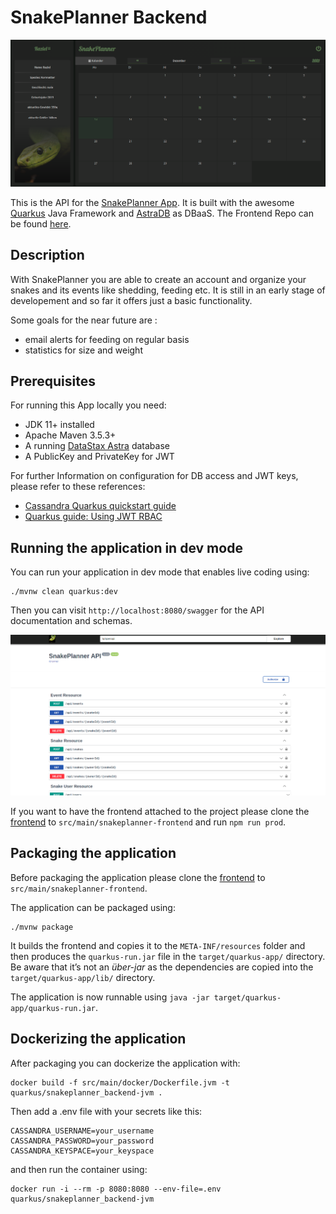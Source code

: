 # SnakePlanner Backend

![image](./images/app.png)

This is the API for the [SnakePlanner App](https://snakeplanner.azurewebsites.net).
It is built with the awesome [Quarkus](https://quarkus.io) Java Framework and [AstraDB](https://astra.datastax.com) as DBaaS. 
The Frontend Repo can be found [here](https://github.com/oldrover/snakeplanner-frontend).

## Description

With SnakePlanner you are able to create an account and organize your snakes and its events like shedding, feeding etc.
It is still in an early stage of developement and so far it offers just a basic functionality.

Some goals for the near future are :

- email alerts for feeding on regular basis
- statistics for size and weight

## Prerequisites

For running this App locally you need:

- JDK 11+ installed
- Apache Maven 3.5.3+
- A running [DataStax Astra](https://astra.datastax.com) database
- A PublicKey and PrivateKey for JWT 

For further Information on configuration for DB access and JWT keys, please refer to these references:

- [Cassandra Quarkus quickstart guide](https://github.com/datastax/cassandra-quarkus/tree/main/quickstart)
- [Quarkus guide: Using JWT RBAC](https://quarkus.io/guides/security-jwt)

## Running the application in dev mode


You can run your application in dev mode that enables live coding using:
```shell script
./mvnw clean quarkus:dev
```

Then you can visit `http://localhost:8080/swagger` for the API documentation and schemas.

![image](./images/swagger.png)

If you want to have the frontend attached to the project please clone the [frontend](https://github.com/oldrover/snakeplanner-frontend) 
to `src/main/snakeplanner-frontend` and run `npm run prod`.


## Packaging the application


Before packaging the application please clone the [frontend](https://github.com/oldrover/snakeplanner-frontend) to `src/main/snakeplanner-frontend`.

The application can be packaged using:
```shell script
./mvnw package
```

It builds the frontend and copies it to the `META-INF/resources` folder and then produces the `quarkus-run.jar` file in the `target/quarkus-app/` directory.
Be aware that it’s not an _über-jar_ as the dependencies are copied into the `target/quarkus-app/lib/` directory.

The application is now runnable using `java -jar target/quarkus-app/quarkus-run.jar`.

## Dockerizing the application

After packaging you can dockerize the application with:
```shell script
docker build -f src/main/docker/Dockerfile.jvm -t quarkus/snakeplanner_backend-jvm .
```
Then add a .env file with your secrets like this:
```shell script
CASSANDRA_USERNAME=your_username
CASSANDRA_PASSWORD=your_password
CASSANDRA_KEYSPACE=your_keyspace
```
and then run the container using:
``` 
docker run -i --rm -p 8080:8080 --env-file=.env quarkus/snakeplanner_backend-jvm
```


